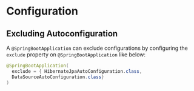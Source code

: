 # Configuration

## Excluding Autoconfiguration
A `@SpringBootApplication` can exclude configurations by configuring the
`exclude` property on `@SpringBootApplication` like below:

```java
@SpringBootApplication(
  exclude = { HibernateJpaAutoConfiguration.class,
  DataSourceAutoConfiguration.class}
)
```


